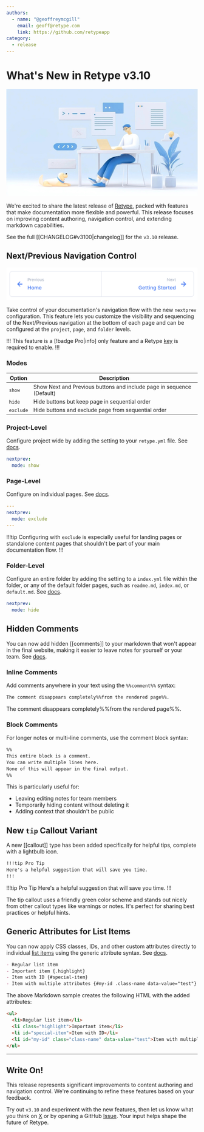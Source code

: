 ```yaml
---
authors:
  - name: "@geoffreymcgill"
    email: geoff@retype.com
    link: https://github.com/retypeapp
category:
  - release
---
```

# What's New in Retype v3.10

![](images/2025-06-09.png)

We're excited to share the latest release of [Retype](https://retype.com/), packed with features that make documentation more flexible and powerful. This release focuses on improving content authoring, navigation control, and extending markdown capabilities.

See the full [[CHANGELOG#v3100|changelog]] for the `v3.10` release.

## Next/Previous Navigation Control

![Previous and Next page sequencing navigation](images/2025-06-09-nextprev.png)

Take control of your documentation's navigation flow with the new `nextprev` configuration. This feature lets you customize the visibility and sequencing of the Next/Previous navigation at the bottom of each page and can be configured at the `project`, `page`, and `folder` levels.

!!!
This feature is a [!badge Pro|info] only feature and a Retype [key](/pro/pro.md) is required to enable.
!!!

### Modes

Option | Description
--- | ---
`show` | Show Next and Previous buttons and include page in sequence (Default)
`hide` | Hide buttons but keep page in sequential order
`exclude` | Hide buttons and exclude page from sequential order

### Project-Level

Configure project wide by adding the setting to your `retype.yml` file. See [docs](/configuration/project.md#nextprev).

```yaml
nextprev:
  mode: show
```

### Page-Level

Configure on individual pages. See [docs](/configuration/page.md#nextprev).

```yaml
---
nextprev:
  mode: exclude
---
```

!!!tip
Configuring with `exclude` is especially useful for landing pages or standalone content pages that shouldn't be part of your main documentation flow.
!!!

### Folder-Level

Configure an entire folder by adding the setting to a `index.yml` file within the folder, or any of the default folder pages, such as `readme.md`, `index.md`, or `default.md`. See [docs](/configuration/folder.md#nextprev).

```yaml
nextprev:
  mode: hide
```

## Hidden Comments

You can now add hidden [[comments]] to your markdown that won't appear in the final website, making it easier to leave notes for yourself or your team. See [docs](/components/comments.md).

### Inline Comments

Add comments anywhere in your text using the `%%comment%%` syntax:

```markdown
The comment disappears completely%%from the rendered page%%.
```

The comment disappears completely%%from the rendered page%%.

### Block Comments

For longer notes or multi-line comments, use the comment block syntax:

```markdown
%%
This entire block is a comment.
You can write multiple lines here.
None of this will appear in the final output.
%%
```

This is particularly useful for:
- Leaving editing notes for team members
- Temporarily hiding content without deleting it
- Adding context that shouldn't be public

## New `tip` Callout Variant

A new [[callout]] type has been added specifically for helpful tips, complete with a lightbulb icon.

```markdown
!!!tip Pro Tip
Here's a helpful suggestion that will save you time.
!!!
```

!!!tip Pro Tip
Here's a helpful suggestion that will save you time.
!!!

The tip callout uses a friendly green color scheme and stands out nicely from other callout types like warnings or notes. It's perfect for sharing best practices or helpful hints.

## Generic Attributes for List Items

You can now apply CSS classes, IDs, and other custom attributes directly to individual [list items](/components/list.md#generic-attributes) using the generic attribute syntax. See [docs](/components/list.md#generic-attributes).

```markdown
- Regular list item
- Important item {.highlight}
- Item with ID {#special-item}
- Item with multiple attributes {#my-id .class-name data-value="test"}
```

The above Markdown sample creates the following HTML with the added attributes:

```html
<ul>
  <li>Regular list item</li>
  <li class="highlight">Important item</li>
  <li id="special-item">Item with ID</li>
  <li id="my-id" class="class-name" data-value="test">Item with multiple attributes</li>
</ul>
```

---

## Write On!

This release represents significant improvements to content authoring and navigation control. We're continuing to refine these features based on your feedback.

Try out `v3.10` and experiment with the new features, then let us know what you think on [X](https://x.com/retypeapp) or by opening a GitHub [Issue](https://github.com/retypeapp/retype/issues). Your input helps shape the future of Retype.

